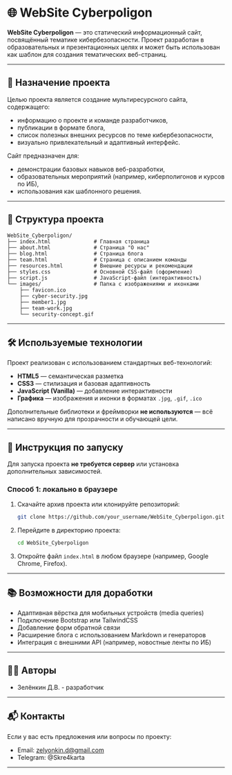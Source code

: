 
# 🌐 WebSite Cyberpoligon

**WebSite Cyberpoligon** — это статический информационный сайт, посвящённый тематике кибербезопасности. Проект разработан в образовательных и презентационных целях и может быть использован как шаблон для создания тематических веб-страниц.

---

## 📌 Назначение проекта

Целью проекта является создание мультиресурсного сайта, содержащего:
- информацию о проекте и команде разработчиков,
- публикации в формате блога,
- список полезных внешних ресурсов по теме кибербезопасности,
- визуально привлекательный и адаптивный интерфейс.

Сайт предназначен для:
- демонстрации базовых навыков веб-разработки,
- образовательных мероприятий (например, киберполигонов и курсов по ИБ),
- использования как шаблонного решения.

---

## 🧱 Структура проекта

```
WebSite_Cyberpoligon/
├── index.html              # Главная страница
├── about.html              # Страница "О нас"
├── blog.html               # Страница блога
├── team.html               # Страница с описанием команды
├── resources.html          # Внешние ресурсы и рекомендации
├── styles.css              # Основной CSS-файл (оформление)
├── script.js               # JavaScript-файл (интерактивность)
└── images/                 # Папка с изображениями и иконками
    ├── favicon.ico
    ├── cyber-security.jpg
    ├── member1.jpg
    ├── team-work.jpg
    └── security-concept.gif
```

---

## 🛠 Используемые технологии

Проект реализован с использованием стандартных веб-технологий:

- **HTML5** — семантическая разметка
- **CSS3** — стилизация и базовая адаптивность
- **JavaScript (Vanilla)** — добавление интерактивности
- **Графика** — изображения и иконки в форматах `.jpg`, `.gif`, `.ico`

Дополнительные библиотеки и фреймворки **не используются** — всё написано вручную для прозрачности и обучающей цели.

---

## 🚀 Инструкция по запуску

Для запуска проекта **не требуется сервер** или установка дополнительных зависимостей.

### Способ 1: локально в браузере
1. Скачайте архив проекта или клонируйте репозиторий:
   ```bash
   git clone https://github.com/your_username/WebSite_Cyberpoligon.git
   ```
2. Перейдите в директорию проекта:
   ```bash
   cd WebSite_Cyberpoligon
   ```
3. Откройте файл `index.html` в любом браузере (например, Google Chrome, Firefox).

---

## 📚 Возможности для доработки

- Адаптивная вёрстка для мобильных устройств (media queries)
- Подключение Bootstrap или TailwindCSS
- Добавление форм обратной связи
- Расширение блога с использованием Markdown и генераторов
- Интеграция с внешними API (например, новостные ленты по ИБ)

---

## 🧑‍💻 Авторы

- Зелёнкин Д.В. - разработчик

---

## 📬 Контакты

Если у вас есть предложения или вопросы по проекту:

- Email: zelyonkin.d@gmail.com
- Telegram: @Skre4karta

---
